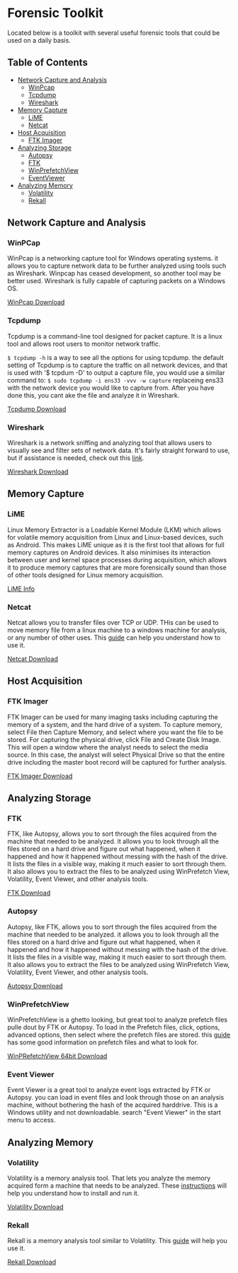 # Forensic Toolkit


Located below is a toolkit with several useful forensic tools that could be used on a daily basis. 


## Table of Contents


  * [Network Capture and Analysis](#NetworkCapture)
    * [WinPcap](#WinPcap)
    * [Tcpdump](#tcpdump)
    * [Wireshark](#Wireshark)
  * [Memory Capture](memCapture)
    * [LiME](#lime)
    * [Netcat](#netcat)
  * [Host Acquisition](#HostAcquisition)
    * [FTK Imager](#FTKI)
  * [Analyzing Storage](#storageAnalyzation)
    * [Autopsy](#Autopsy)
    * [FTK](#FTK)
    * [WinPrefetchView](#winprefetch)
    * [EventViewer](#eventView)
  * [Analyzing Memory](#storageAnalyzation)
    * [Volatility](#Volatility)
    * [Rekall](#rekall)



 ## <a name="NetworkCapture"></a>Network Capture and Analysis
  
  
 ### <a name="WinPcap"></a>WinPCap
 
 
  WinPcap is a networking capture tool for Windows operating systems. it allows you to capture network data to be further analyzed using tools such as Wireshark. Winpcap has ceased development, so another tool may be better used. Wireshark is fully capable of capturing packets on a Windows OS.
  
  
  [WinPcap Download](https://www.winpcap.org/ "WinPcap Download")
  
  
  ### <a name="tcpdump"></a>Tcpdump
  
  
  
  Tcpdump is a command-line tool designed for packet capture. It is a linux tool and allows root users to monitor network traffic. 


`$ tcpdump -h` is a way to see all the options for using tcpdump. the default setting of Tcpdump is to capture the traffic on all network devices, and that is used with '$ tcpdum -D' to output a capture file, you would use a similar command to: `$ sudo tcpdump -i ens33 -vvv -w capture` replaceing ens33 with the network device you would like to capture from. After you have done this, you cant ake the file and analyze it in Wireshark.
  
  
  [Tcpdump Download](https://www.tcpdump.org/#latest-releases "Tcpdump Download")
  
  
  ### <a name="Wireshark"></a>Wireshark
  
  
  
  Wireshark is a network sniffing and analyzing tool that allows users to visually see and filter sets of network data. It's fairly straight forward to use, but if assistance is needed, check out this [link](https://www.howtogeek.com/104278/how-to-use-wireshark-to-capture-filter-and-inspect-packets/).
  
  
  [Wireshark Download](https://www.wireshark.org/ "Wireshark Download")
  
  
 ## <a name="memCapture"></a>Memory Capture
 
 
 ### <a name="lime"></a>LiME
 
 
 Linux Memory Extractor is a Loadable Kernel Module (LKM) which allows for volatile memory acquisition from Linux and Linux-based devices, such as Android. This makes LiME unique as it is the first tool that allows for full memory captures on Android devices. It also minimises its interaction between user and kernel space processes during acquisition, which allows it to produce memory captures that are more forensically sound than those of other tools designed for Linux memory acquisition.
 
 
 [LiME Info](https://github.com/504ensicsLabs/LiME "LiME Info")
 
 
  ### <a name="netcat"></a>Netcat
  
  
  Netcat allows you to transfer files over TCP or UDP. THis can be used to move memory file from a linux machine to a windows machine for analysis, or any number of other uses. This [guide](https://www.digitalocean.com/community/tutorials/how-to-use-netcat-to-establish-and-test-tcp-and-udp-connections-on-a-vps) can help you understand how to use it. 
  
  [Netcat Download](http://netcat.sourceforge.net/download.php "Netcat Download")


## <a name="HostAcquisition"></a>Host Acquisition 


### <a name="FTKI"></a>FTK Imager


FTK Imager can be used for many imaging tasks including capturing the memory of a system, and the hard drive of a system. 
To capture memory, select File then Capture Memory, and select where you want the file to be stored. For capturing the physical drive, click File and Create Disk Image. This will open a window where the analyst needs to select the media source. In this case, the analyst will select Physical Drive so that the entire drive including the master boot record will be captured for further analysis.


 [FTK Imager Download](https://accessdata.com/product-download/ftk-imager-version-4.2.0 "FTK Imager Download")


## <a name="storageAnalyzation"></a>Analyzing Storage 


### <a name="FTK"></a>FTK


FTK, like Autopsy, allows you to sort through the files acquired from the machine that needed to be analyzed. it allows you to look through all the files stored on a hard drive and figure out what happened, when it happened and how it happened without messing with the hash of the drive. It lists the files in a visible way, making it much easier to sort through them. It also allows you to extract the files to be analyzed using WinPrefetch View, Volatility, Event Viewer, and other analysis tools.


 [FTK Download](https://accessdata.com/product-download "FTK Download")
 
 
 ### <a name="Autopsy"></a>Autopsy
 
  
Autopsy, like FTK, allows you to sort through the files acquired from the machine that needed to be analyzed. it allows you to look through all the files stored on a hard drive and figure out what happened, when it happened and how it happened without messing with the hash of the drive. It lists the files in a visible way, making it much easier to sort through them. It also allows you to extract the files to be analyzed using WinPrefetch View, Volatility, Event Viewer, and other analysis tools.
 
 
 [Autopsy Download](https://www.sleuthkit.org/autopsy/ "Autopsy Download")
 
 
 ### <a name="winprefetch"></a>WinPrefetchView
 
 
 WinPrefetchView is a ghetto looking, but great tool to analyze prefetch files pulle dout by FTK or Autopsy. To load in the Prefetch files, click, options, advanced options, then select where the prefetch files are stored. this [guide](https://www.forensicmag.com/article/2010/12/decoding-prefetch-files-forensic-purposes-part-1) has some good information on prefetch files and what to look for.
 
 
 [WinPRefetchView 64bit Download](https://www.nirsoft.net/utils/winprefetchview-x64.zip "WinPrefetchViewDownload")
 
 
 ### <a name= "eventView"></a>Event Viewer
 
 
 Event Viewer is a great tool to analyze event logs extracted by FTK or Autopsy. you can load in event files and look through those on an analysis machine, without bothering the hash of the acquired harddrive. This is a Windows utility and not downloadable. search "Event Viewer" in the start menu to access.
 
 
## <a name="memAnalyzation"></a>Analyzing Memory 


 ### <a name="volatility"></a>Volatility
 
 
 Volatility is a memory analysis tool. That lets you analyze the memory acquired form a machine that needs to be analyzed. These [instructions](https://www.howtoforge.com/tutorial/how-to-install-and-use-volatility-memory-forensic-tool/) will help you understand how to install and run it.
 
 
 [Volatility Download](https://www.volatilityfoundation.org/releases "Volatility Download")
 
 
  ### <a name="rekall"></a> Rekall


Rekall is a memory analysis tool similar to Volatility. This [guide](https://holdmybeersecurity.com/2017/07/29/rekall-memory-analysis-framework-for-windows-linux-and-mac-osx/) will help you use it. 


 [Rekall Download](http://www.rekall-forensic.com/releases "Rekall Download")
 

